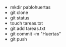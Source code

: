 * mkdir pablohuertas
* git clone
* git status
* touch tareas.txt
* git add tareas.txt
* git commit -m "Huertas"
* git push
